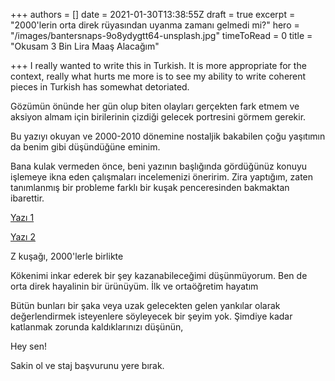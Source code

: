 +++
authors = []
date = 2021-01-30T13:38:55Z
draft = true
excerpt = "2000'lerin orta direk rüyasından uyanma zamanı gelmedi mi?"
hero = "/images/bantersnaps-9o8ydygtt64-unsplash.jpg"
timeToRead = 0
title = "Okusam 3 Bin Lira Maaş Alacağım"

+++
I really wanted to write this in Turkish. It is more appropriate for the context, really what hurts me more is to see my ability to write coherent pieces in Turkish has somewhat detoriated. 

Gözümün önünde her gün olup biten olayları gerçekten fark etmem ve aksiyon almam için birilerinin çizdiği gelecek portresini görmem gerekir.

Bu yazıyı okuyan ve 2000-2010 dönemine nostaljik bakabilen çoğu yaşıtımın da benim gibi düşündüğüne eminim.

Bana kulak vermeden önce, beni yazının başlığında gördüğünüz konuyu işlemeye ikna eden çalışmaları incelemenizi öneririm. Zira yaptığım, zaten tanımlanmış bir probleme farklı bir kuşak penceresinden bakmaktan ibarettir.

[Yazı 1](https://twitter.com/mrozansonmez/status/1354068332991885315)

[Yazı 2](https://www.paraanaliz.com/2020/ekonomi/kerim-rota-yazdi-baris-ve-sinemin-orta-direk-olma-hayali-50957/)

Z kuşağı, 2000'lerle birlikte

Kökenimi inkar ederek bir şey kazanabileceğimi düşünmüyorum. Ben de orta direk hayalinin bir ürünüyüm. İlk ve ortaöğretim hayatım

Bütün bunları bir şaka veya uzak gelecekten gelen yankılar olarak değerlendirmek isteyenlere söyleyecek bir şeyim yok. Şimdiye kadar katlanmak zorunda kaldıklarınızı düşünün,

Hey sen!

Sakin ol ve staj başvurunu yere bırak.